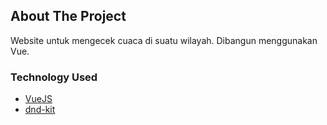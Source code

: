 ## About The Project

Website untuk mengecek cuaca di suatu wilayah. Dibangun menggunakan Vue.

### Technology Used

- [VueJS](https://vuejs.org/)
- [dnd-kit](https://dndkit.com/)
